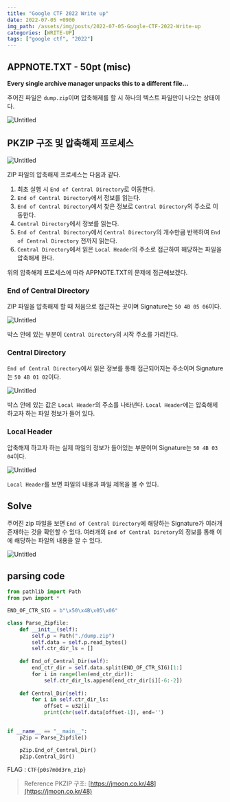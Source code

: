```yaml
---
title: "Google CTF 2022 Write up"
date: 2022-07-05 +0900
img_path: /assets/img/posts/2022-07-05-Google-CTF-2022-Write-up
categories: [WRITE-UP]
tags: ["google ctf", "2022"]
---
```


## APPNOTE.TXT - 50pt (misc)

**Every single archive manager unpacks this to a different file...**


주어진 파일은 `dump.zip`이며 압축해제를 할 시 하나의 텍스트 파일만이 나오는 상태이다.

![Untitled](appnote1.png)

## PKZIP 구조 및 압축해제 프로세스

![Untitled](appnote2.png)

ZIP 파일의 압축해제 프로세스는 다음과 같다.

1. 최초 실행 시 `End of Central Directory`로 이동한다.
2. `End of Central Directory`에서 정보를 읽는다.
3. `End of Central Directory`에서 찾은 정보로 `Central Directory`의 주소로 이동한다.
4. `Central Directory`에서 정보를 읽는다.
5. `End of Central Directory`에서 `Central Directory`의 개수만큼 반복하여 `End of Central Directory` 전까지 읽는다.
6. `Central Directory`에서 읽은 `Local Header`의 주소로 접근하여 해당하는 파일을 압축해제 한다.

위의 압축해제 프로세스에 따라 APPNOTE.TXT의 문제에 접근해보겠다.

### End of Central Directory

ZIP 파일을 압축해제 할 때 처음으로 접근하는 곳이며 Signature는 `50 4B 05 06`이다.

![Untitled](appnote3.png)

박스 안에 있는 부분이 `Central Directory`의 시작 주소를 가리킨다.

### Central Directory

`End of Central Directory`에서 읽은 정보를 통해 접근되어지는 주소이며 Signature는 `50 4B 01 02`이다.

![Untitled](appnote4.png)

박스 안에 있는 값은 `Local Header`의 주소를 나타낸다. `Local Header`에는 압축해제 하고자 하는 파일 정보가 들어 있다.

### Local Header

압축해제 하고자 하는 실제 파일의 정보가 들어있는 부분이며 Signature는 `50 4B 03 04`이다.

![Untitled](appnote5.png)

`Local Header`를 보면 파일의 내용과 파일 제목을 볼 수 있다.

## Solve

주어진 zip 파일을 보면 `End of Central Directory`에 해당하는 Signature가 여러개 존재하는 것을 확인할 수 있다. 여러개의 `End of Central Diretory`의 정보를 통해 이에 해당하는 파일의 내용을 알 수 있다.

![Untitled](appnote6.png)

## parsing code

```python
from pathlib import Path
from pwn import *

END_OF_CTR_SIG = b"\x50\x4B\x05\x06"

class Parse_Zipfile:
    def __init__(self):
        self.p = Path("./dump.zip")
        self.data = self.p.read_bytes()
        self.ctr_dir_ls = []
    
    def End_of_Central_Dir(self):
        end_ctr_dir = self.data.split(END_OF_CTR_SIG)[1:]
        for i in range(len(end_ctr_dir)):
            self.ctr_dir_ls.append(end_ctr_dir[i][-6:-2])
    
    def Central_Dir(self):
        for i in self.ctr_dir_ls:
            offset = u32(i)
            print(chr(self.data[offset-1]), end='')
            

if __name__ == "__main__":
    pZip = Parse_Zipfile()

    pZip.End_of_Central_Dir()
    pZip.Central_Dir()
```

FLAG : `CTF{p0s7m0d3rn_z1p}`

> Reference
PKZIP 구조:  [https://jmoon.co.kr/48](https://jmoon.co.kr/48)
>
